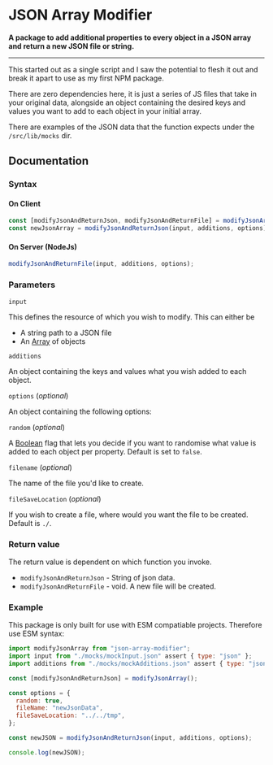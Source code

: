 # JSON Array Modifier

**A package to add additional properties to every object in a JSON array and return a new JSON file or string.**

---

This started out as a single script and I saw the potential to flesh it out and break it apart to use as my first NPM package.

There are zero dependencies here, it is just a series of JS files that take in your original data, alongside an object containing the desired keys and values you want to add to each object in your initial array.

There are examples of the JSON data that the function expects under the `/src/lib/mocks` dir.

## Documentation

### Syntax

#### On Client

```ts
const [modifyJsonAndReturnJson, modifyJsonAndReturnFile] = modifyJsonArray();
const newJsonArray = modifyJsonAndReturnJson(input, additions, options);
```

#### On Server (NodeJs)

```ts
modifyJsonAndReturnFile(input, additions, options);
```

### Parameters

`input`

This defines the resource of which you wish to modify. This can either be

- A string path to a JSON file
- An [Array](https://developer.mozilla.org/en-US/docs/Web/JavaScript/Reference/Global_Objects/Array) of objects

`additions`

An object containing the keys and values what you wish added to each object.

`options` (_optional_)

An object containing the following options:

`random` (_optional_)

A [Boolean](https://developer.mozilla.org/en-US/docs/Web/JavaScript/Reference/Global_Objects/Boolean) flag that lets you decide if you want to randomise what value is added to each object per property. Default is set to `false`.

`filename` (_optional_)

The name of the file you'd like to create.

`fileSaveLocation` (_optional_)

If you wish to create a file, where would you want the file to be created. Default is `./`.

### Return value

The return value is dependent on which function you invoke.

- `modifyJsonAndReturnJson` - String of json data.
- `modifyJsonAndReturnFile` - void. A new file will be created.

### Example

This package is only built for use with ESM compatiable projects. Therefore use ESM syntax:

```js
import modifyJsonArray from "json-array-modifier";
import input from "./mocks/mockInput.json" assert { type: "json" };
import additions from "./mocks/mockAdditions.json" assert { type: "json" };

const [modifyJsonAndReturnJson] = modifyJsonArray();

const options = {
  random: true,
  fileName: "newJsonData",
  fileSaveLocation: "../../tmp",
};

const newJSON = modifyJsonAndReturnJson(input, additions, options);

console.log(newJSON);
```
